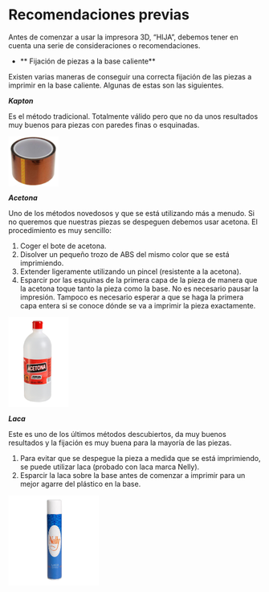 # Recomendaciones previas


Antes de comenzar a usar la impresora 3D, “HIJA”, debemos tener en cuenta una serie de consideraciones o recomendaciones.

* ** Fijación de piezas a la base caliente**

Existen varias maneras de conseguir una correcta fijación de las piezas a imprimir en la base caliente. Algunas de estas son las siguientes.

***Kapton***

Es el método tradicional. Totalmente válido pero que no da unos resultados muy buenos para piezas con paredes finas o esquinadas.

<img src="kapton.jpg" alt="kapton" height="100" width="100" align="middle">



***Acetona***

Uno de los métodos novedosos y que se está utilizando más a menudo.
Si no queremos que nuestras piezas se despeguen debemos usar acetona. El procedimiento es muy sencillo:
1.	Coger el bote de acetona.
2.	Disolver un pequeño trozo de ABS del mismo color que se está imprimiendo.
3.	Extender ligeramente utilizando un pincel (resistente a la acetona).
4.	Esparcir por las esquinas de la primera capa de la pieza de manera que la acetona toque tanto la pieza como la base.
No es necesario pausar la impresión. Tampoco es necesario esperar a que se haga la primera capa entera si se conoce dónde se va a imprimir la pieza exactamente.

<img src="acetona.png" alt="acetona" height="180" width="120" align="middle">


***Laca***

Este es uno de los últimos métodos descubiertos, da muy buenos resultados y la fijación es muy buena para la mayoría de las piezas.

1.	Para evitar que se despegue la pieza a medida que se está imprimiendo, se puede utilizar laca (probado con laca marca Nelly).
2.	Esparcir la laca sobre la base antes de comenzar a imprimir para un mejor agarre del plástico en la base.

<img src="nelly.jpg" alt="nelly" height="180" width="180" align="middle">


